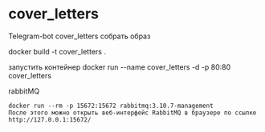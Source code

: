 # cover_letters
Telegram-bot cover_letters
собрать образ

docker build -t cover_letters .

запустить контейнер
docker run --name cover_letters -d -p 80:80 cover_letters

rabbitMQ
```
docker run --rm -p 15672:15672 rabbitmq:3.10.7-management
После этого можно открыть веб-интерфейс RabbitMQ в браузере по ссылке http://127.0.0.1:15672/
